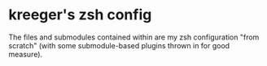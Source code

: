 # kreeger's zsh config

The files and submodules contained within are my zsh configuration "from scratch" (with some submodule-based plugins thrown in for good measure).
